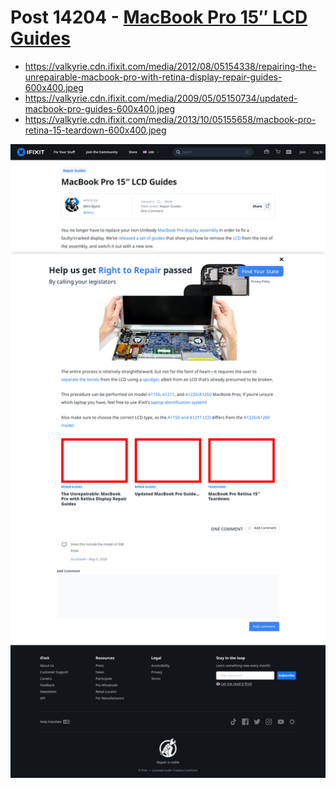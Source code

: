 # Post 14204 - [MacBook Pro 15&#8243; LCD Guides](https://www.ifixit.com/News/14204/macbook-pro-15-lcd-guides)

- https://valkyrie.cdn.ifixit.com/media/2012/08/05154338/repairing-the-unrepairable-macbook-pro-with-retina-display-repair-guides-600x400.jpeg
- https://valkyrie.cdn.ifixit.com/media/2009/05/05150734/updated-macbook-pro-guides-600x400.jpeg
- https://valkyrie.cdn.ifixit.com/media/2013/10/05155658/macbook-pro-retina-15-teardown-600x400.jpeg

![screencap](screenshots/83fa15d6-fa84-4de3-bc40-5258eebaf594.png)
